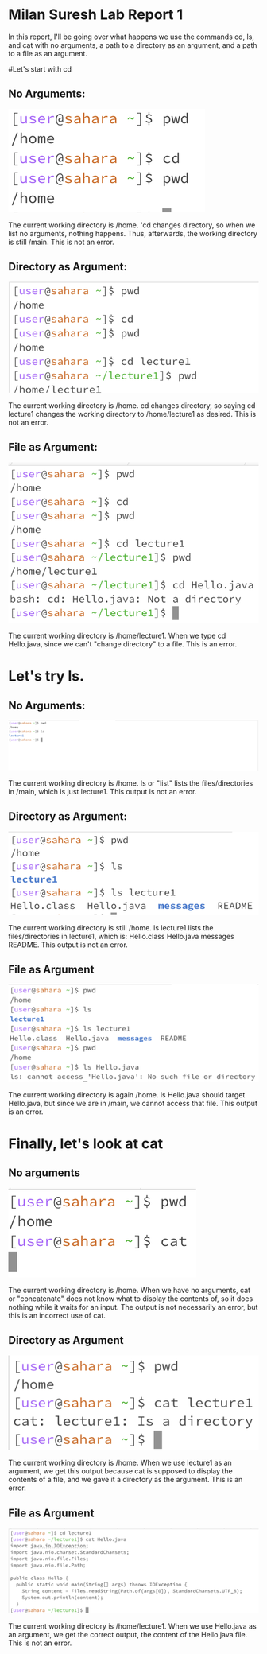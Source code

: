 # Milan Suresh Lab Report 1

In this report, I'll be going over what happens we use the commands cd, ls, and cat with no arguments, a path to a directory as an argument, and a path to a file as an argument.

#Let's start with cd

## No Arguments:

![Image](ss4.png)

The current working directory is /home. 'cd changes directory, so when we list no arguments, nothing happens. Thus, afterwards, the working directory is still /main. This is not an error.

## Directory as Argument:

![Image](ss5.png)

The current working directory is /home. cd changes directory, so saying cd lecture1 changes the working directory to /home/lecture1 as desired. This is not an error.

## File as Argument:

![Image](ss6.png)

The current working directory is /home/lecture1. When we type cd Hello.java, since we can't "change directory" to a file. This is an error.

# Let's try ls.

## No Arguments:

![Image](ss1.jpg)

The current working directory is /home. ls or "list" lists the files/directories in /main, which is just lecture1. This output is not an error.

## Directory as Argument:

![Image](ss2.jpg)

The current working directory is still /home. ls lecture1 lists the files/directories in lecture1, which is: Hello.class  Hello.java  messages  README. This output is not an error.

## File as Argument

![Image](ss3.jpg)

The current working directory is again /home. ls Hello.java should target Hello.java, but since we are in /main, we cannot access that file. This output is an error.

# Finally, let's look at cat

## No arguments

![Image](SS7.png)

The current working directory is /home. When we have no arguments, cat or "concatenate" does not know what to display the contents of, so it does nothing while it waits for an input. The output is not necessarily an error, but this is an incorrect use of cat.

## Directory as Argument

![Image](SS8.png)

The current working directory is /home. When we use lecture1 as an argument, we get this output because cat is supposed to display the contents of a file, and we gave it a directory as the argument. This is an error.

## File as Argument

![Image](SS9.png)

The current working directory is /home/lecture1. When we use Hello.java as an argument, we get the correct output, the content of the Hello.java file. This is not an error.











